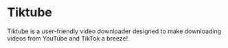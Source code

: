# Tiktube
Tiktube is a user-friendly video downloader designed to make downloading videos from YouTube and TikTok a breeze! 
